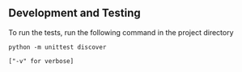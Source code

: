 ## Development and Testing

To run the tests, run the following command in the project directory

```
python -m unittest discover

["-v" for verbose]
```
